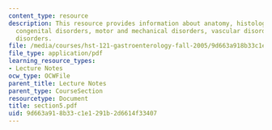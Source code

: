 ```yaml
---
content_type: resource
description: This resource provides information about anatomy, histology, physiology,
  congenital disorders, motor and mechanical disorders, vascular disorders, and inflammatory
  disorders.
file: /media/courses/hst-121-gastroenterology-fall-2005/9d663a918b33c1e1291b2d6614f33407_section5.pdf
file_type: application/pdf
learning_resource_types:
- Lecture Notes
ocw_type: OCWFile
parent_title: Lecture Notes
parent_type: CourseSection
resourcetype: Document
title: section5.pdf
uid: 9d663a91-8b33-c1e1-291b-2d6614f33407
---
```

